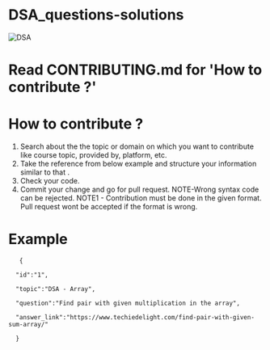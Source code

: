 # DSA_questions-solutions
![DSA](https://user-images.githubusercontent.com/112325374/192339462-5fd11a63-444e-4494-89db-200ebb5872ec.gif)
# Read CONTRIBUTING.md for 'How to contribute ?'
# How to contribute ?

1.	Search about the the topic or domain on which you want to  contribute like course topic, provided by, platform, etc.
2.	Take the reference from below example and structure your  information similar to that .
3.	Check your code.
4.	Commit your change and go for pull request.
NOTE-Wrong syntax code can be rejected.
NOTE1 - Contribution must be done in the given format. Pull request wont be accepted if the format is wrong.
# Example



       {
      
      "id":"1",
      
      "topic":"DSA - Array",
      
      "question":"Find pair with given multiplication in the array",
      
      "answer_link":"https://www.techiedelight.com/find-pair-with-given-sum-array/"
      
      }
